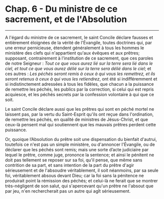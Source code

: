 # Chap. 6 - Du ministre de ce sacrement, et de l'Absolution

***

A l'égard du ministre de ce sacrement, le saint Concile déclare fausses et entièrement éloignées de la vérité de l'Évangile, toutes doctrines qui, par une erreur pernicieuse, étendent généralement à tous les hommes le ministère des clefs qui n'appartient qu'aux évêques et aux prêtres; supposant, contrairement à l'institution de ce sacrement, que ces paroles de notre Seigneur : *Tout ce que vous aurez lié sur la terre sera lié dans le ciel, et tout ce que vous aurez délié sur la terre sera délié dans le ciel*; et ces autres : *Les péchés seront remis à ceux à qui vous les remettrez, et ils seront retenus à ceux à qui vous les retiendrez*, ont été si indifféremment et si indistinctement adressées à tous les fidèles, que chacun a la puissance de remettre les péchés, les publics par la correction, si celui qui est repris acquiesce, et les péchés secrets par la confession volontaire à qui que ce soit.

Le saint Concile déclare aussi que les prêtres qui sont en péché mortel ne laissent pas, par la vertu du Saint-Esprit qu'ils ont reçue dans l'ordination, de remettre les péchés, en qualité de ministres de Jésus-Christ, et que ceux-là pensent mal qui soutiennent que les mauvais prêtres perdent cette puissance.

Or, quoique l’Absolution du prêtre soit une dispensation du bienfait d'autrui, toutefois ce n'est pas un simple ministère, ou d'annoncer l'Évangile, ou de déclarer que les péchés sont remis; mais une sorte d’acte judiciaire par lequel le prêtre, comme juge, prononce la sentence; et ainsi le pénitent ne doit pas tellement se reposer sur sa foi, qu'il pense, que même sans contrition de sa part, et sans intention de la part du prêtre d'agir sérieusement et de l'absoudre véritablement, il soit néanmoins, par sa seule foi, véritablement absous devant Dieu; car la foi sans la pénitence ne produirait point la rémission des péchés; et celui-là ne ferait que se montrer très-négligent de son salut, qui s'apercevant qu'un prêtre ne l'absout que par jeu, n'en rechercherait pas un autre qui agît sérieusement.


